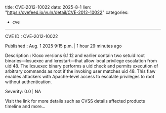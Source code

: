  
title: CVE-2012-10022
date: 2025-8-1
lien: "https://cvefeed.io/vuln/detail/CVE-2012-10022"
categories:
  - cve
---

CVE ID : CVE-2012-10022

Published :  Aug. 1
2025
9:15 p.m. | 1 hour
29 minutes ago

Description : Kloxo versions 6.1.12 and earlier contain two setuid root binaries—lxsuexec and lxrestart—that allow local privilege escalation from uid 48. The lxsuexec binary performs a uid check and permits execution of arbitrary commands as root if the invoking user matches uid 48. This flaw enables attackers with Apache-level access to escalate privileges to root without authentication.

Severity: 0.0 | NA

Visit the link for more details
such as CVSS details
affected products
timeline
and more...
